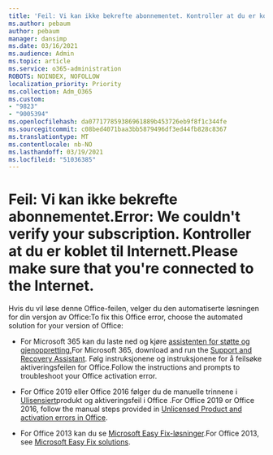 ```yaml
---
title: 'Feil: Vi kan ikke bekrefte abonnementet. Kontroller at du er koblet til Internett.'
ms.author: pebaum
author: pebaum
manager: dansimp
ms.date: 03/16/2021
ms.audience: Admin
ms.topic: article
ms.service: o365-administration
ROBOTS: NOINDEX, NOFOLLOW
localization_priority: Priority
ms.collection: Adm_O365
ms.custom:
- "9823"
- "9005394"
ms.openlocfilehash: da077177859386961889b453726eb9f8f1c344fe
ms.sourcegitcommit: c08bed4071baa3bb5879496df3ed44fb828c8367
ms.translationtype: MT
ms.contentlocale: nb-NO
ms.lasthandoff: 03/19/2021
ms.locfileid: "51036385"
---
```

# <a name="error-we-couldnt-verify-your-subscription-please-make-sure-that-youre-connected-to-the-internet"></a><span data-ttu-id="e80c6-103">Feil: Vi kan ikke bekrefte abonnementet.</span><span class="sxs-lookup"><span data-stu-id="e80c6-103">Error: We couldn't verify your subscription.</span></span> <span data-ttu-id="e80c6-104">Kontroller at du er koblet til Internett.</span><span class="sxs-lookup"><span data-stu-id="e80c6-104">Please make sure that you're connected to the Internet.</span></span>

<span data-ttu-id="e80c6-105">Hvis du vil løse denne Office-feilen, velger du den automatiserte løsningen for din versjon av Office:</span><span class="sxs-lookup"><span data-stu-id="e80c6-105">To fix this Office error, choose the automated solution for your version of Office:</span></span>

- <span data-ttu-id="e80c6-106">For Microsoft 365 kan du laste ned og kjøre [assistenten for støtte og gjenoppretting.](https://aka.ms/SaRA-OfficeActivation-Chat)</span><span class="sxs-lookup"><span data-stu-id="e80c6-106">For Microsoft 365, download and run the [Support and Recovery Assistant](https://aka.ms/SaRA-OfficeActivation-Chat).</span></span> <span data-ttu-id="e80c6-107">Følg instruksjonene og instruksjonene for å feilsøke aktiveringsfeilen for Office.</span><span class="sxs-lookup"><span data-stu-id="e80c6-107">Follow the instructions and prompts to troubleshoot your Office activation error.</span></span>

- <span data-ttu-id="e80c6-108">For Office 2019 eller Office 2016 følger du de manuelle trinnene i [Ulisensiert](https://support.microsoft.com/office/0d23d3c0-c19c-4b2f-9845-5344fedc4380#bkmk_fixyourself)produkt og aktiveringsfeil i Office .</span><span class="sxs-lookup"><span data-stu-id="e80c6-108">For Office 2019 or Office 2016, follow the manual steps provided in [Unlicensed Product and activation errors in Office](https://support.microsoft.com/office/0d23d3c0-c19c-4b2f-9845-5344fedc4380#bkmk_fixyourself).</span></span>

- <span data-ttu-id="e80c6-109">For Office 2013 kan du se [Microsoft Easy Fix-løsninger](https://support.microsoft.com/topic/microsoft-easy-fix-solutions-have-been-discontinued-b0f4b5f9-3b5a-bd9e-d75d-d45e2f12e16c).</span><span class="sxs-lookup"><span data-stu-id="e80c6-109">For Office 2013, see [Microsoft Easy Fix solutions](https://support.microsoft.com/topic/microsoft-easy-fix-solutions-have-been-discontinued-b0f4b5f9-3b5a-bd9e-d75d-d45e2f12e16c).</span></span>